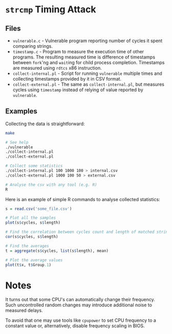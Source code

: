# `strcmp` Timing Attack

## Files

* `vulnerable.c` - Vulnerable program reporting number of cycles it spent
    comparing strings.
* `timestamp.c` - Program to measure the execution time of other programs. The
    resulting measured time is difference of timestamps between `fork`'ng and
    `wait`ing for child process completion. Timestamps are measured using
    `rdtcs` x86 instruction.
* `collect-internal.pl` - Script for running `vulnerable` multiple times and
    collecting timestamps provided by it in CSV format.
* `collect-external.pl` - The same as `collect-internal.pl`, but measures
    cycles using `timestamp` instead of relying of value reported by `vulnerable`.

## Examples

Collecting the data is straightforward:

```sh
make

# See help
./vulnerable
./collect-internal.pl
./collect-external.pl

# Collect some statistics
./collect-internal.pl 100 1000 100 > internal.csv
./collect-external.pl 1000 100 50 > external.csv

# Analyse the csv with any tool (e.g. R)
R
```

Here is an example of simple R commands to analyse collected statistics:

```R
s = read.csv('some_file.csv')

# Plot all the samples
plot(s$cycles, s$length)

# Find the correlation between cycles count and length of matched string
cor(s$cycles, s$length)

# Find the averages
t = aggregate(s$cycles, list(s$length), mean)

# Plot the average values
plot(t$x, t$Group.1)
```

# Notes

It turns out that some CPU's can automatically change their frequency. Such
uncontrolled random changes may introduce additional noise to measured delays.

To avoid that one may use tools like `cpupower` to set CPU frequency to a
constant value or, alternatively, disable frequency scaling in BIOS.
